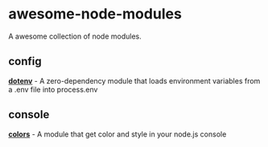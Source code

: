 
# awesome-node-modules
A awesome collection of node modules.

## config

**[dotenv](https://github.com/motdotla/dotenv)** -  A zero-dependency module that loads environment variables from a .env file into process.env

## console

**[colors](https://github.com/Marak/colors.js)** - A module that get color and style in your node.js console
